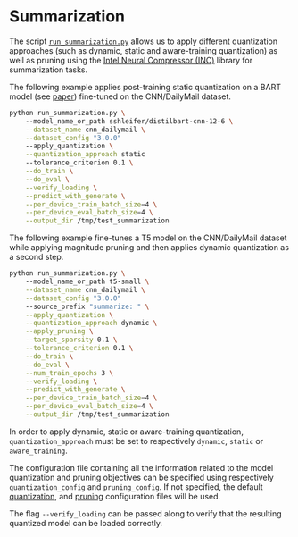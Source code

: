 <!---
Copyright 2022 The HuggingFace Team. All rights reserved.

Licensed under the Apache License, Version 2.0 (the "License");
you may not use this file except in compliance with the License.
You may obtain a copy of the License at

    http://www.apache.org/licenses/LICENSE-2.0

Unless required by applicable law or agreed to in writing, software
distributed under the License is distributed on an "AS IS" BASIS,
WITHOUT WARRANTIES OR CONDITIONS OF ANY KIND, either express or implied.
See the License for the specific language governing permissions and
limitations under the License.
-->

# Summarization

The script [`run_summarization.py`](https://github.com/huggingface/optimum-intel/blob/main/examples/neural_compressor/summarization/run_summarization.py)
allows us to apply different quantization approaches (such as dynamic, static and aware-training quantization) as well as pruning 
using the [Intel Neural Compressor (INC)](https://github.com/intel/neural-compressor) library for summarization tasks.

The following example applies post-training static quantization on a BART model (see [paper](https://arxiv.org/pdf/2010.13002.pdf)) fine-tuned on the CNN/DailyMail dataset.

```bash
python run_summarization.py \ 
    --model_name_or_path sshleifer/distilbart-cnn-12-6 \
    --dataset_name cnn_dailymail \
    --dataset_config "3.0.0"
    --apply_quantization \
    --quantization_approach static
    --tolerance_criterion 0.1 \
    --do_train \
    --do_eval \
    --verify_loading \
    --predict_with_generate \
    --per_device_train_batch_size=4 \
    --per_device_eval_batch_size=4 \
    --output_dir /tmp/test_summarization
```

The following example fine-tunes a T5 model on the CNN/DailyMail dataset while applying magnitude pruning and then applies 
dynamic quantization as a second step.

```bash
python run_summarization.py \ 
    --model_name_or_path t5-small \
    --dataset_name cnn_dailymail \
    --dataset_config "3.0.0"
    --source_prefix "summarize: " \
    --apply_quantization \
    --quantization_approach dynamic \
    --apply_pruning \
    --target_sparsity 0.1 \
    --tolerance_criterion 0.1 \
    --do_train \
    --do_eval \
    --num_train_epochs 3 \
    --verify_loading \
    --predict_with_generate \
    --per_device_train_batch_size=4 \
    --per_device_eval_batch_size=4 \
    --output_dir /tmp/test_summarization
```

In order to apply dynamic, static or aware-training quantization, `quantization_approach` must be set to 
respectively `dynamic`, `static` or `aware_training`.

The configuration file containing all the information related to the model quantization and pruning objectives can be 
specified using respectively `quantization_config` and `pruning_config`. If not specified, the default
[quantization](https://github.com/huggingface/optimum-intel/blob/main/examples/neural_compressor/config/quantization.yml),
and [pruning](https://github.com/huggingface/optimum-intel/blob/main/examples/neural_compressor/config/prune.yml) 
configuration files will be used.

The flag `--verify_loading` can be passed along to verify that the resulting quantized model can be loaded correctly.
